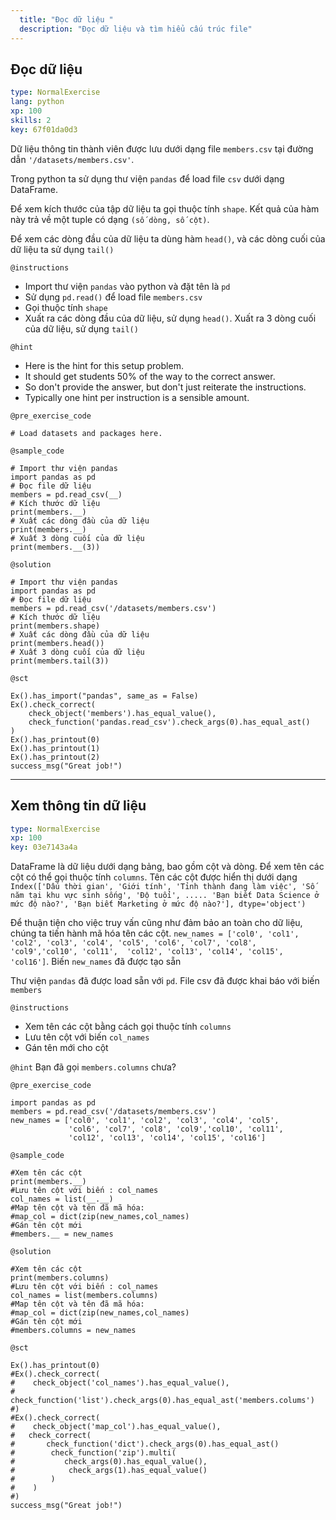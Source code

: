 ```yaml
---
  title: "Đọc dữ liệu "
  description: "Đọc dữ liệu và tìm hiểu cấu trúc file"
---
```


## Đọc dữ liệu

```yaml
type: NormalExercise 
lang: python
xp: 100 
skills: 2
key: 67f01da0d3   
```


Dữ liệu thông tin thành viên được lưu dưới dạng file `members.csv` tại đường dẫn `'/datasets/members.csv'`.

Trong python ta sử dụng thư viện `pandas` để load file `csv` dưới dạng DataFrame.

Để xem kích thước của tập dữ liệu ta gọi thuộc tính `shape`. Kết quả của hàm này trả  về một tuple có dạng `(số dòng, số cột)`.

Để xem các  dòng đầu của dữ liệu ta dùng hàm `head()`, và các dòng cuối của dữ liệu ta sử dụng `tail()`


`@instructions`
- Import thư viện `pandas` vào python và đặt tên là `pd`
- Sử dụng `pd.read()` để load file `members.csv`
- Gọi thuộc tính `shape`
- Xuất ra các dòng đầu của dữ liệu, sử dụng `head()`. Xuất ra 3 dòng cuối của dữ liệu, sử dụng `tail()`

`@hint`
- Here is the hint for this setup problem. 
- It should get students 50% of the way to the correct answer.
- So don't provide the answer, but don't just reiterate the instructions.
- Typically one hint per instruction is a sensible amount.

`@pre_exercise_code`

```{python}
# Load datasets and packages here.
```

`@sample_code`

```{python}
# Import thư viện pandas
import pandas as pd
# Đọc file dữ liệu
members = pd.read_csv(__)
# Kích thước dữ liệu
print(members.__)
# Xuất các dòng đầu của dữ liệu
print(members.__)
# Xuất 3 dòng cuối của dữ liệu
print(members.__(3))
```

`@solution`

```{python}
# Import thư viện pandas
import pandas as pd
# Đọc file dữ liệu
members = pd.read_csv('/datasets/members.csv')
# Kích thước dữ liệu
print(members.shape)
# Xuất các dòng đầu của dữ liệu
print(members.head())
# Xuất 3 dòng cuối của dữ liệu
print(members.tail(3))
```

`@sct`

```{python}
Ex().has_import("pandas", same_as = False)
Ex().check_correct(
    check_object('members').has_equal_value(),
    check_function('pandas.read_csv').check_args(0).has_equal_ast()
)
Ex().has_printout(0)
Ex().has_printout(1)
Ex().has_printout(2)
success_msg("Great job!")
```

---

## Xem thông tin dữ liệu

```yaml
type: NormalExercise 
xp: 100 
key: 03e7143a4a   
```


DataFrame là dữ liệu dưới dạng bảng, bao gồm cột và dòng. Để xem tên các cột có thể gọi thuộc tính `columns`. Tên các cột được hiển thị dưới dạng
`Index(['Dấu thời gian', 'Giới tính', 'Tỉnh thành đang làm việc',
       'Số năm tại khu vực sinh sống', 'Độ tuổi',
        .....
       'Bạn biết Data Science ở mức độ nào?',
       'Bạn biết Marketing ở mức độ nào?'],
      dtype='object')`

Để thuận tiện cho việc truy vấn cũng như đảm bảo an toàn cho dữ liệu, chúng ta tiến hành mã hóa tên các cột. 
`new_names = ['col0', 'col1', 'col2', 'col3', 'col4', 'col5',
             'col6', 'col7', 'col8', 'col9','col10', 'col11', 
             'col12', 'col13', 'col14', 'col15', 'col16']`.  Biến `new_names` đã được tạo sẵn

Thư viện `pandas` đã được load sẵn với `pd`.  File csv đã được khai báo với biến `members`


`@instructions`
-  Xem tên các cột bằng cách gọi thuộc tính `columns`
- Lưu tên cột với biến `col_names`
- Gán tên mới cho cột

`@hint`
Bạn đã gọi `members.columns` chưa?

`@pre_exercise_code`

```{python}
import pandas as pd
members = pd.read_csv('/datasets/members.csv')
new_names = ['col0', 'col1', 'col2', 'col3', 'col4', 'col5',
             'col6', 'col7', 'col8', 'col9','col10', 'col11', 
             'col12', 'col13', 'col14', 'col15', 'col16']
```

`@sample_code`

```{python}
#Xem tên các cột
print(members.__)
#Lưu tên cột với biến : col_names
col_names = list(__.__)
#Map tên cột và tên đã mã hóa:
#map_col = dict(zip(new_names,col_names)
#Gán tên cột mới 
#members.__ = new_names
```

`@solution`

```{python}
#Xem tên các cột
print(members.columns)
#Lưu tên cột với biến : col_names
col_names = list(members.columns)
#Map tên cột và tên đã mã hóa:
#map_col = dict(zip(new_names,col_names)
#Gán tên cột mới
#members.columns = new_names
```

`@sct`

```{python}
Ex().has_printout(0)
#Ex().check_correct(
#    check_object('col_names').has_equal_value(),
#    check_function('list').check_args(0).has_equal_ast('members.colums')
#)
#Ex().check_correct(
#    check_object('map_col').has_equal_value(),
#  	check_correct(
#    	check_function('dict').check_args(0).has_equal_ast()
#        check_function('zip').multi(
#        	check_args(0).has_equal_value(),
#            check_args(1).has_equal_value()
#        )
#    )
#)
success_msg("Great job!")
```
